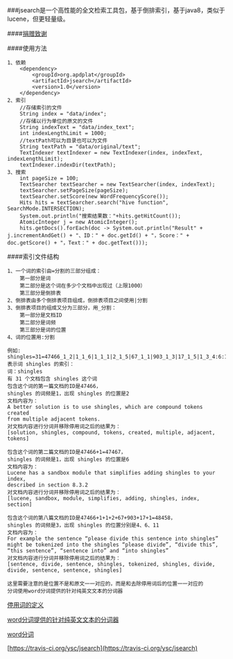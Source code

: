 ###jsearch是一个高性能的全文检索工具包，基于倒排索引，基于java8，类似于lucene，但更轻量级。

####[捐赠致谢](https://github.com/ysc/QuestionAnsweringSystem/wiki/donation)

####使用方法

    1、依赖
        <dependency>
            <groupId>org.apdplat</groupId>
            <artifactId>jsearch</artifactId>
            <version>1.0</version>
        </dependency>
    2、索引
        //存储索引的文件
        String index = "data/index";
        //存储以行为单位的原文的文件
        String indexText = "data/index_text";
        int indexLengthLimit = 1000;
        //textPath可以为目录也可以为文件
        String textPath = "data/original/text";
        TextIndexer textIndexer = new TextIndexer(index, indexText, indexLengthLimit);
        textIndexer.indexDir(textPath);
    3、搜索
        int pageSize = 100;
        TextSearcher textSearcher = new TextSearcher(index, indexText);
        textSearcher.setPageSize(pageSize);
        textSearcher.setScore(new WordFrequencyScore());
        Hits hits = textSearcher.search("hive function", SearchMode.INTERSECTION);
        System.out.println("搜索结果数："+hits.getHitCount());
        AtomicInteger j = new AtomicInteger();
        hits.getDocs().forEach(doc -> System.out.println("Result" + j.incrementAndGet() + "、ID：" + doc.getId() + "，Score：" + doc.getScore() + "，Text：" + doc.getText()));

####索引文件结构

    1、一个词的索引由=分割的三部分组成：
        第一部分是词
        第二部分是这个词在多少个文档中出现过（上限1000）
        第三部分是倒排表
    2、倒排表由多个倒排表项目组成，倒排表项目之间使用|分割
    3、倒排表项目的组成又分为三部分，用_分割：
        第一部分是文档ID
        第二部分是词频
        第三部分是词的位置
    4、词的位置用:分割
    
    例如:
    shingles=31=47466_1_2|1_1_6|1_1_1|2_1_5|67_1_1|903_1_3|17_1_5|1_3_4:6:11
    表示词 shingles 的索引：
    词：shingles
    有 31 个文档包含 shingles 这个词
    包含这个词的第一篇文档的ID是47466，
    shingles 的词频是1，出现 shingles 的位置是2
    文档内容为：
    A better solution is to use shingles, which are compound tokens created 
    from multiple adjacent tokens.
    对文档内容进行分词并移除停用词之后的结果为：
    [solution, shingles, compound, tokens, created, multiple, adjacent, tokens]
    
    包含这个词的第二篇文档的ID是47466+1=47467，
    shingles 的词频是1，出现 shingles 的位置是6
    文档内容为：
    Lucene has a sandbox module that simplifies adding shingles to your index, 
    described in section 8.3.2
    对文档内容进行分词并移除停用词之后的结果为：
    [lucene, sandbox, module, simplifies, adding, shingles, index, section]
    
    包含这个词的第八篇文档的ID是47466+1+1+2+67+903+17+1=48458，
    shingles 的词频是3，出现 shingles 的位置分别是4、6、11
    文档内容为：
    For example the sentence “please divide this sentence into shingles” 
    might be tokenized into the shingles “please divide”, “divide this”, 
    “this sentence”, “sentence into” and “into shingles”
    对文档内容进行分词并移除停用词之后的结果为：
    [sentence, divide, sentence, shingles, tokenized, shingles, divide, divide, sentence, sentence, shingles]
    
    这里需要注意的是位置不是和原文一一对应的，而是和去除停用词后的位置一一对应的
    分词使用word分词提供的针对纯英文文本的分词器
    
[停用词的定义](https://github.com/ysc/word/blob/master/src/main/resources/stopwords.txt)

[word分词提供的针对纯英文文本的分词器](https://github.com/ysc/word/blob/master/src/main/java/org/apdplat/word/segmentation/impl/PureEnglish.java)

[word分词](https://github.com/ysc/word)
        
[https://travis-ci.org/ysc/jsearch](https://travis-ci.org/ysc/jsearch)
